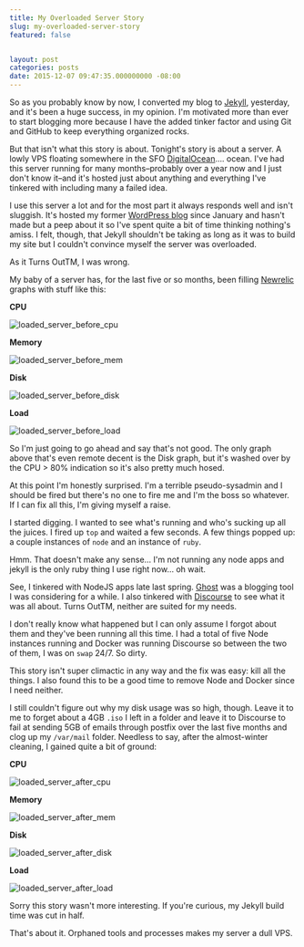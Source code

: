 ```yaml
---
title: My Overloaded Server Story
slug: my-overloaded-server-story
featured: false


layout: post
categories: posts
date: 2015-12-07 09:47:35.000000000 -08:00
---
```


So as you probably know by now, I converted my blog to [Jekyll](http://jekyllrb.org/), yesterday, and it's been a huge success, in my opinion. I'm motivated more than ever to start blogging more because I have the added tinker factor and using Git and GitHub to keep everything organized rocks.

But that isn't what this story is about. Tonight's story is about a server. A lowly VPS floating somewhere in the SFO [DigitalOcean](http://digitalocean.com/)…. ocean. I've had this server running for many months–probably over a year now and I just don't know it–and it's hosted just about anything and everything I've tinkered with including many a failed idea.

I use this server a lot and for the most part it always responds well and isn't sluggish. It's hosted my former [WordPress blog](https://johnathan.org/) since January and hasn't made but a peep about it so I've spent quite a bit of time thinking nothing's amiss. I felt, though, that Jekyll shouldn't be taking as long as it was to build my site but I couldn't convince myself the server was overloaded.

As it Turns OutTM, I was wrong.

My baby of a server has, for the last five or so months, been filling [Newrelic](http://newrelic.com/) graphs with stuff like this:

**CPU**

![loaded_server_before_cpu](/assets/images/2015/12/loaded_server_before_cpu.png?resize=525%2C153)

**Memory**

![loaded_server_before_mem](/assets/images/2015/12/loaded_server_before_mem.png?resize=525%2C152)

**Disk**

![loaded_server_before_disk](/assets/images/2015/12/loaded_server_before_disk.png?resize=525%2C125)

**Load**

![loaded_server_before_load](/assets/images/2015/12/loaded_server_before_load.png?resize=525%2C189)

So I'm just going to go ahead and say that's not good. The only graph above that's even remote decent is the Disk graph, but it's washed over by the CPU \> 80% indication so it's also pretty much hosed.

At this point I'm honestly surprised. I'm a terrible pseudo-sysadmin and I should be fired but there's no one to fire me and I'm the boss so whatever. If I can fix all this, I'm giving myself a raise.

I started digging. I wanted to see what's running and who's sucking up all the juices. I fired up `top` and waited a few seconds. A few things popped up: a couple instances of `node` and an instance of `ruby`.

Hmm. That doesn't make any sense… I'm not running any node apps and jekyll is the only ruby thing I use right now… oh wait.

See, I tinkered with NodeJS apps late last spring. [Ghost](http://ghost.org/) was a blogging tool I was considering for a while. I also tinkered with [Discourse](http://discourse.org/) to see what it was all about. Turns OutTM, neither are suited for my needs.

I don't really know what happened but I can only assume I forgot about them and they've been running all this time. I had a total of five Node instances running and Docker was running Discourse so between the two of them, I was on `swap` 24/7. So dirty.

This story isn't super climactic in any way and the fix was easy: kill all the things. I also found this to be a good time to remove Node and Docker since I need neither.

I still couldn't figure out why my disk usage was so high, though. Leave it to me to forget about a 4GB `.iso` I left in a folder and leave it to Discourse to fail at sending 5GB of emails through postfix over the last five months and clog up my `/var/mail` folder. Needless to say, after the almost-winter cleaning, I gained quite a bit of ground:

**CPU**

![loaded_server_after_cpu](/assets/images/2015/12/loaded_server_after_cpu.png?resize=525%2C151)

**Memory**

![loaded_server_after_mem](/assets/images/2015/12/loaded_server_after_mem.png?resize=525%2C151)

**Disk**

![loaded_server_after_disk](/assets/images/2015/12/loaded_server_after_disk.png?resize=525%2C125)

**Load**

![loaded_server_after_load](/assets/images/2015/12/loaded_server_after_load.png?resize=525%2C189)

Sorry this story wasn't more interesting. If you're curious, my Jekyll build time was cut in half.

That's about it. Orphaned tools and processes makes my server a dull VPS.

